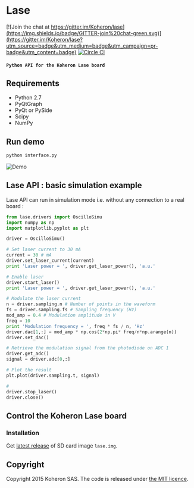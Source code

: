 # Lase

[![Join the chat at https://gitter.im/Koheron/lase](https://img.shields.io/badge/GITTER-join%20chat-green.svg)](https://gitter.im/Koheron/lase?utm_source=badge&utm_medium=badge&utm_campaign=pr-badge&utm_content=badge) [![Circle CI](https://circleci.com/gh/Koheron/lase/tree/master.svg?style=shield)](https://circleci.com/gh/Koheron/lase/tree/master)

#### `Python API for the Koheron Lase board`

## Requirements

* Python 2.7
* PyQtGraph
* PyQt or PySide 
* Scipy
* NumPy

## Run demo

```sh
python interface.py
```

![Demo](https://cloud.githubusercontent.com/assets/1735094/9765362/317e8212-5714-11e5-8480-ab3e311260c9.gif)

## Lase API : basic simulation example

Lase API can run in simulation mode i.e. without any connection to a real board :

```python
from lase.drivers import OscilloSimu
import numpy as np
import matplotlib.pyplot as plt

driver = OscilloSimu()

# Set laser current to 30 mA
current = 30 # mA
driver.set_laser_current(current)
print 'Laser power = ', driver.get_laser_power(), 'a.u.'

# Enable laser
driver.start_laser()
print 'Laser power = ', driver.get_laser_power(), 'a.u.'

# Modulate the laser current
n = driver.sampling.n # Number of points in the waveform
fs = driver.sampling.fs # Sampling frequency (Hz)
mod_amp = 0.4 # Modulation amplitude in V
freq = 10
print 'Modulation frequency = ', freq * fs / n, 'Hz'
driver.dac[1,:] = mod_amp * np.cos(2*np.pi* freq/n*np.arange(n))
driver.set_dac()

# Retrieve the modulation signal from the photodiode on ADC 1
driver.get_adc()
signal = driver.adc[0,:]

# Plot the result
plt.plot(driver.sampling.t, signal)

#
driver.stop_laser()
driver.close()

```

## Control the Koheron Lase board

### Installation

Get [latest release](https://github.com/Koheron/Lase/releases) of SD card image `lase.img`.

## Copyright

Copyright 2015 Koheron SAS. The code is released under [the MIT licence](https://github.com/Koheron/Lase/blob/master/LICENSE).

